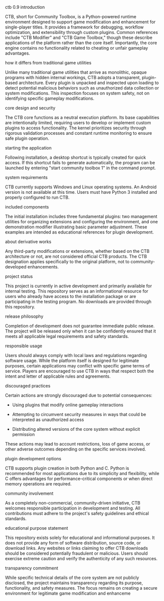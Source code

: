 ctb 0.9 introduction
 
CTB, short for Community Toolbox, is a Python-powered runtime environment designed to support game modification and enhancement for single-player titles. It provides a framework for debugging, workflow optimization, and extensibility through custom plugins. Common references include "CTB Modifier" and "CTB Game Toolbox," though these describe applications of the platform rather than the core itself. Importantly, the core engine contains no functionality related to cheating or unfair gameplay advantages.
 
how it differs from traditional game utilities
 
Unlike many traditional game utilities that arrive as monolithic, opaque programs with hidden internal workings, CTB adopts a transparent, plugin-based architecture. Every plugin is unpacked and inspected upon loading to detect potential malicious behaviors such as unauthorized data collection or system modifications. This inspection focuses on system safety, not on identifying specific gameplay modifications.
 
core design and security
 
The CTB core functions as a neutral execution platform. Its base capabilities are intentionally limited, requiring users to develop or implement custom plugins to access functionality. The kernel prioritizes security through rigorous validation processes and constant runtime monitoring to ensure safe plugin operation.
 
starting the application
 
Following installation, a desktop shortcut is typically created for quick access. If this shortcut fails to generate automatically, the program can be launched by entering "start community toolbox 1" in the command prompt.
 
system requirements
 
CTB currently supports Windows and Linux operating systems. An Android version is not available at this time. Users must have Python 3 installed and properly configured to run CTB.
 
included components
 
The initial installation includes three fundamental plugins: two management utilities for organizing extensions and configuring the environment, and one demonstration modifier illustrating basic parameter adjustment. These examples are intended as educational references for plugin development.
 
about derivative works
 
Any third-party modifications or extensions, whether based on the CTB architecture or not, are not considered official CTB products. The CTB designation applies specifically to the original platform, not to community-developed enhancements.
 
project status
 
This project is currently in active development and primarily available for internal testing. This repository serves as an informational resource for users who already have access to the installation package or are participating in the testing program. No downloads are provided through this repository.
 
release philosophy
 
Completion of development does not guarantee immediate public release. The project will be released only when it can be confidently ensured that it meets all applicable legal requirements and safety standards.
 
responsible usage
 
Users should always comply with local laws and regulations regarding software usage. While the platform itself is designed for legitimate purposes, certain applications may conflict with specific game terms of service. Players are encouraged to use CTB in ways that respect both the intent and letter of applicable rules and agreements.
 
discouraged practices
 
Certain actions are strongly discouraged due to potential consequences:
 
- Using plugins that modify online gameplay interactions
 
- Attempting to circumvent security measures in ways that could be interpreted as unauthorized access
 
- Distributing altered versions of the core system without explicit permission
 
These actions may lead to account restrictions, loss of game access, or other adverse outcomes depending on the specific services involved.
 
plugin development options
 
CTB supports plugin creation in both Python and C. Python is recommended for most applications due to its simplicity and flexibility, while C offers advantages for performance-critical components or when direct memory operations are required.
 
community involvement
 
As a completely non-commercial, community-driven initiative, CTB welcomes responsible participation in development and testing. All contributions must adhere to the project's safety guidelines and ethical standards.
 
educational purpose statement
 
This repository exists solely for educational and informational purposes. It does not provide any form of software distribution, source code, or download links. Any websites or links claiming to offer CTB downloads should be considered potentially fraudulent or malicious. Users should exercise extreme caution and verify the authenticity of any such resources.
 
transparency commitment
 
While specific technical details of the core system are not publicly disclosed, the project maintains transparency regarding its purpose, functionality, and safety measures. The focus remains on creating a secure environment for legitimate game modification and enhanceme
